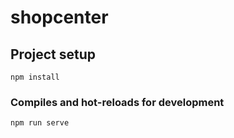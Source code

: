 

# shopcenter

## Project setup
```
npm install
```

### Compiles and hot-reloads for development
```
npm run serve
```

